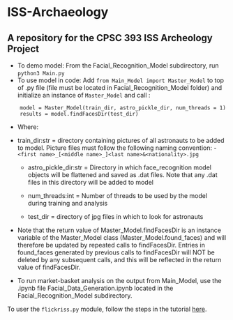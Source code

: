 # ISS-Archaeology
## A repository for the CPSC 393 ISS Archeology Project

- To demo model: From the Facial_Recognition_Model subdirectory, run `python3 Main.py`
- To use model in code: Add `from Main_Model import Master_Model` to top of .py file (file must be located in Facial_Recognition_Model folder) and initialize an instance of `Master_Model` and call :
```
    model = Master_Model(train_dir, astro_pickle_dir, num_threads = 1)
    results = model.findFacesDir(test_dir)
```
  - Where:
  - train_dir:str = directory containing pictures of all astronauts to be added to model. Picture files must follow the following naming convention: 
        - `<first name>_[<middle name>_]<last name>&<nationality>.jpg`

    - astro_pickle_dir:str = Directory in which face_recognition model objects will be flattened and saved as .dat files. Note that any .dat files in this directory will be added to model

    - num_threads:int = Number of threads to be used by the model during training and analysis
    - test_dir = directory of jpg files in which to look for astronauts
  - Note that the return value of Master_Model.findFacesDir is an instance variable of the Master_Model class (Master_Model.found_faces) and will therefore be updated by repeated calls to findFacesDir. Entries in found_faces generated by previous calls to findFacesDir will NOT be deleted by any subsequent calls, and this will be reflected in the return value of findFacesDir.
- To run market-basket analysis on the output from Main_Model, use the .ipynb file Facial_Data_Generation.ipynb located in the Facial_Recognition_Model subdirectory.


To user the `flickriss.py` module, follow the steps in the tutorial [here](https://github.com/alexis-mignon/python-flickr-api/wiki/Flickr-API-Keys-and-Authentication).
